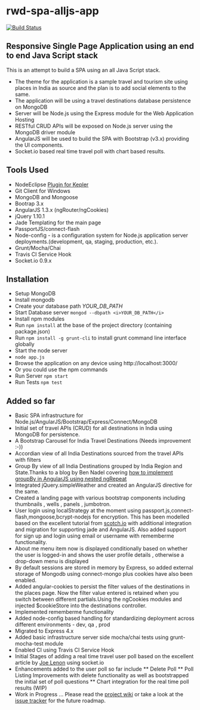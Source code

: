 rwd-spa-alljs-app
=================

[![Build Status](https://secure.travis-ci.org/tsukhu/rwd-spa-alljs-app.png?branch=master)](https://travis-ci.org/tsukhu/rwd-spa-alljs-app)

Responsive Single Page Application using an end to end Java Script stack
------------------------------------------------------------------------


This is an attempt to build a SPA using an all Java Script stack. 


* The theme for the application is a sample travel and tourism site using places in India as source and the plan is to add social elements to the same.
* The application will be using a travel destinations database persistence on MongoDB
* Server will be Node.js using the Express module for the Web Application Hosting
* RESTful CRUD APIs will be exposed on Node.js server using the  MongoDB driver module
* AngularJS will be used to build the SPA with Bootstrap (v3.x) providing the UI components.
* Socket.io based real time travel poll with chart based results.

Tools Used
----------

* NodeEclipse [Plugin for Kepler](http://www.nodeclipse.org/updates)
* Git Client for Windows
* MongoDB and Mongoose
* Bootrap 3.x
* AngularJS 1.3.x (ngRouter/ngCookies)
* jQuery 1.10.1
* Jade Templating for the main page
* PassportJS/connect-flash
* Node-config - is a configuration system for Node.js application server deployments.(development, qa, staging, production, etc.).
* Grunt/Mocha/Chai
* Travis CI Service Hook
* Socket.io 0.9.x
 

Installation
------------

* Setup MongoDB
* Install mongodb
* Create your database path <i>YOUR_DB_PATH</i>
* Start Database server	`mongod --dbpath <i>YOUR_DB_PATH</i>`
* Install npm modules
* Run `npm install` at the base of the project directory (containing package.json)
* Run `npm install -g grunt-cli` to install grunt command line interface globally
* Start the node server
* `node app.js`
* Browse the application on any device using http://localhost:3000/
* Or you could use the npm commands
* Run Server `npm start`
* Run Tests `npm test`

Added so far
------------
* Basic SPA infrastructure for Node.js/AngularJS/Bootstrap/Express/Connect/MongoDB
* Initial set of travel APIs (CRUD) for all destinations in India using MongoDB for persistence.
* A Bootstrap Carousel for India Travel Destinations (Needs improvement :-))
* Accordian view of all India Destinations sourced from the travel APIs with filters
* Group By view of all India Destinations grouped by India Region and State.Thanks to a blog by Ben Nadel covering [how to implement groupBy in AngularJS using nested ngRepeat](http://www.bennadel.com/blog/2456-grouping-nested-ngrepeat-lists-in-angularjs.htm)
* Integrated jQuery.simpleWeather and created an AngularJS directive for the same.
* Created a landing page with various bootstrap components including thumbnails , wells , panels , jumbotron.
* User login using localStrategy at the moment using passport.js,connect-flash,mongoose,bcrypt-nodejs for encryption. This has been modelled based on the excellent tutorial from [scotch.io](http://scotch.io/tutorials/javascript/easy-node-authentication-setup-and-local) with additional integration and migration for supporting jade and AngularJS. Also added support for sign up and login using email or username with rememberme functionality.
* About me menu item now is displayed conditionally based on whether the user is logged-in and shows the user profile details , otherwise a drop-down menu is displayed
* By default sessions are stored in memory by Express, so added external storage of Mongodb using connect-mongo plus cookies have also been enabled.
* Added angular-cookies to persist the filter values of the destinations in the places page. Now the filter value entered is retained when you switch between different partials.Using the ngCookies modules and injected $cookieStore into the destinations controller.
* Implemented rememberme functionality
* Added node-config based handling for standardizing deployment across different environments - dev, qa , prod
* Migrated to Express 4.x
* Added basic infrastructure server side mocha/chai tests using grunt-mocha-test module
* Enabled CI using Travis CI Service Hook
* Initial Stages of adding a real time travel user poll based on the excellent article by [Joe Lenon](http://www.ibm.com/developerworks/library/wa-nodejs-polling-app/) using socket.io
* Enhancements added to the user poll so far include
** Delete Poll 
** Poll Listing Improvements with delete functionality as well as bootstrapped the initial set of poll questions
** Chart integration for the real time poll results (WIP)
* Work in Progress ... Please read the [project wiki](https://github.com/tsukhu/rwd-spa-alljs-app/wiki) or take a look at the [issue tracker](https://github.com/tsukhu/rwd-spa-alljs-app/issues?state=open) for the future roadmap.
